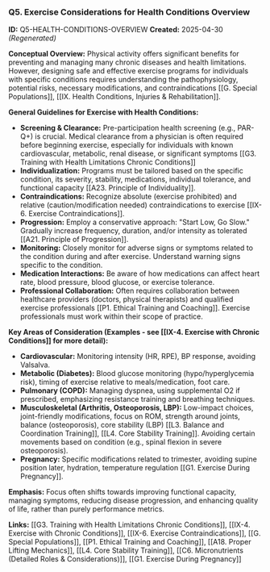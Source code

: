 ### **Q5. Exercise Considerations for Health Conditions Overview**

**ID:** Q5-HEALTH-CONDITIONS-OVERVIEW **Created:** 2025-04-30 _(Regenerated)_

**Conceptual Overview:** Physical activity offers significant benefits for preventing and managing many chronic diseases and health limitations. However, designing safe and effective exercise programs for individuals with specific conditions requires understanding the pathophysiology, potential risks, necessary modifications, and contraindications [[G. Special Populations]], [[IX. Health Conditions, Injuries & Rehabilitation]].

**General Guidelines for Exercise with Health Conditions:**

- **Screening & Clearance:** Pre-participation health screening (e.g., PAR-Q+) is crucial. Medical clearance from a physician is often required before beginning exercise, especially for individuals with known cardiovascular, metabolic, renal disease, or significant symptoms [[G3. Training with Health Limitations  Chronic Conditions]]
- **Individualization:** Programs must be tailored based on the specific condition, its severity, stability, medications, individual tolerance, and functional capacity [[A23. Principle of Individuality]].
- **Contraindications:** Recognize absolute (exercise prohibited) and relative (caution/modification needed) contraindications to exercise [[IX-6. Exercise Contraindications]].
- **Progression:** Employ a conservative approach: "Start Low, Go Slow." Gradually increase frequency, duration, and/or intensity as tolerated [[A21. Principle of Progression]].
- **Monitoring:** Closely monitor for adverse signs or symptoms related to the condition during and after exercise. Understand warning signs specific to the condition.
- **Medication Interactions:** Be aware of how medications can affect heart rate, blood pressure, blood glucose, or exercise tolerance.
- **Professional Collaboration:** Often requires collaboration between healthcare providers (doctors, physical therapists) and qualified exercise professionals [[P1. Ethical Training and Coaching]]. Exercise professionals must work within their scope of practice.

**Key Areas of Consideration (Examples - see [[IX-4. Exercise with Chronic Conditions]] for more detail):**

- **Cardiovascular:** Monitoring intensity (HR, RPE), BP response, avoiding Valsalva.
- **Metabolic (Diabetes):** Blood glucose monitoring (hypo/hyperglycemia risk), timing of exercise relative to meals/medication, foot care.
- **Pulmonary (COPD):** Managing dyspnea, using supplemental O2 if prescribed, emphasizing resistance training and breathing techniques.
- **Musculoskeletal (Arthritis, Osteoporosis, LBP):** Low-impact choices, joint-friendly modifications, focus on ROM, strength around joints, balance (osteoporosis), core stability (LBP) [[L3. Balance and Coordination Training]], [[L4. Core Stability Training]]. Avoiding certain movements based on condition (e.g., spinal flexion in severe osteoporosis).
- **Pregnancy:** Specific modifications related to trimester, avoiding supine position later, hydration, temperature regulation [[G1. Exercise During Pregnancy]].

**Emphasis:** Focus often shifts towards improving functional capacity, managing symptoms, reducing disease progression, and enhancing quality of life, rather than purely performance metrics.

**Links:** [[G3. Training with Health Limitations  Chronic Conditions]], [[IX-4. Exercise with Chronic Conditions]], [[IX-6. Exercise Contraindications]], [[G. Special Populations]], [[P1. Ethical Training and Coaching]], [[A18. Proper Lifting Mechanics]], [[L4. Core Stability Training]], [[C6. Micronutrients (Detailed Roles & Considerations)]], [[G1. Exercise During Pregnancy]]